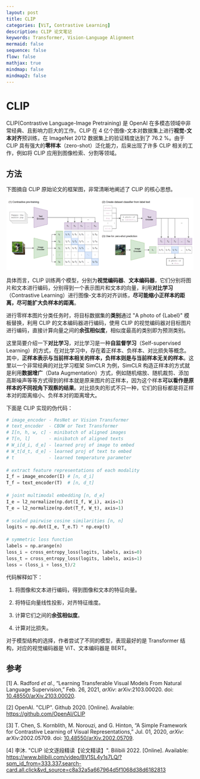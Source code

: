 ```yaml
---
layout: post
title: CLIP
categories: [ViT, Contrastive Learning]
description: CLIP 论文笔记
keywords: Transformer, Vision-Language Alignment
mermaid: false
sequence: false
flow: false
mathjax: true
mindmap: false
mindmap2: false
---
```


# CLIP

CLIP(Contrastive Language-Image Pretraining) 是 OpenAI 在多模态领域中非常经典、且影响力巨大的工作。CLIP 在 4 亿个图像-文本对数据集上进行**视觉-文本对齐**预训练，在 ImageNet 2012 数据集上的验证精度达到了 76.2 %。由于 CLIP 具有强大的**零样本**（zero-shot）泛化能力，后来出现了许多 CLIP 相关的工作，例如将 CLIP 应用到图像检索、分割等领域。



## 方法

下图摘自 CLIP 原始论文的框架图，非常清晰地阐述了 CLIP 的核心思想。

![clip](/images/blog/clip.png)

具体而言，CLIP 训练两个模型，分别为**视觉编码器**、**文本编码器**，它们分别将图片和文本进行编码，分别得到一个表示图片和文本的向量，利用**对比学习**（Contrastive Learning）进行图像-文本的对齐训练，**尽可能缩小正样本的距离，尽可能扩大负样本的距离**。

进行零样本图片分类任务时，将目标数据集的**类别**通过 "A photo of {Label}" 模板替换，利用 CLIP 的文本编码器进行编码，使用 CLIP 的视觉编码器对目标图片进行编码，直接计算向量之间的**余弦相似度**，相似度最高的类别即为预测类别。

这里简要介绍一下**对比学习**，对比学习是一种**自监督学习**（Self-supervised Learning）的方式，在对比学习中，存在着正样本、负样本、对比损失等概念。其中，**正样本表示与当前样本相关的样本，负样本则是与当前样本无关的样本**。这里以一个非常经典的对比学习框架 SimCLR 为例，SimCLR 构造正样本的方式就是利用**数据增广**（Data Augmentation）方式，例如随机缩放、随机裁剪、添加高斯噪声等等方式得到的样本就是原来图片的正样本，因为这个样本**可以看作是原样本的不同视角下观察的结果**。对比损失的形式不只一种，它们的目标都是将正样本对的距离缩小、负样本对的距离增大。

下面是 CLIP 实现的伪代码：

```python
# image_encoder - ResNet or Vision Transformer 
# text_encoder  - CBOW or Text Transformer 
# I[n, h, w, c] - minibatch of aligned images 
# T[n, l]       - minibatch of aligned texts 
# W_i[d_i, d_e] - learned proj of image to embed 
# W_t[d_t, d_e] - learned proj of text to embed 
# t             - learned temperature parameter  

# extract feature representations of each modality
I_f = image_encoder(I) # [n, d_i]
T_f = text_encoder(T)  # [n, d_t]

# joint multimodal embedding [n, d_e]
I_e = l2_normalize(np.dot(I_f, W_i), axis=1)
T_e = l2_normalize(np.dot(T_f, W_t), axis=1)  

# scaled pairwise cosine similarities [n, n]
logits = np.dot(I_e, T_e.T) * np.exp(t)  

# symmetric loss function
labels = np.arange(n)
loss_i = cross_entropy_loss(logits, labels, axis=0)
loss_t = cross_entropy_loss(logits, labels, axis=1)
loss = (loss_i + loss_t)/2
```

代码解释如下：

1. 将图像和文本进行编码，得到图像和文本的特征向量。

2. 将特征向量线性投影，对齐特征维度。
3. 计算它们之间的**余弦相似度**。
4. 计算对比损失。

对于模型结构的选择，作者尝试了不同的模型，表现最好的是 Transformer 结构，对应的视觉编码器是 ViT、文本编码器是 BERT。



## 参考

[1] A. Radford *et al.*, “Learning Transferable Visual Models From Natural Language Supervision,” Feb. 26, 2021, *arXiv*: arXiv:2103.00020. doi: [10.48550/arXiv.2103.00020](https://doi.org/10.48550/arXiv.2103.00020).

[2] OpenAI. "CLIP". Github 2020. [Online]. Available: https://github.com/OpenAI/CLIP

[3] T. Chen, S. Kornblith, M. Norouzi, and G. Hinton, “A Simple Framework for Contrastive Learning of Visual Representations,” Jul. 01, 2020, *arXiv*: arXiv:2002.05709. doi: [10.48550/arXiv.2002.05709](https://doi.org/10.48550/arXiv.2002.05709).

[4] 李沐. "CLIP 论文逐段精读【论文精读】". Bilibili 2022. [Online]. Available: https://www.bilibili.com/video/BV1SL4y1s7LQ/?spm_id_from=333.337.search-card.all.click&vd_source=c8a32a5a667964d5f1068d38d6182813
